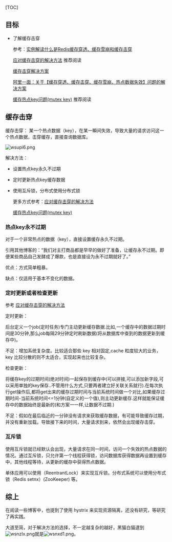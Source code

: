 [TOC]

## 目标

* 了解缓存击穿

  参考：[实例解读什么是Redis缓存穿透、缓存雪崩和缓存击穿](https://www.cnblogs.com/liuqiyun/p/10831638.html)

  [应对缓存击穿的解决方法](https://blog.csdn.net/sanyaoxu_2/article/details/79472465) 推荐阅读

  [缓存击穿解决方案](https://www.jianshu.com/p/5f8501447de2)

  [阿里一面：关于【缓存穿透、缓存击穿、缓存雪崩、热点数据失效】问题的解决方案](https://www.imooc.com/article/283986?from=timeline)

  [缓存热点key问题(mutex key)](https://blog.csdn.net/babyff00/article/details/52658698) 推荐阅读

## 缓存击穿

缓存击穿： 某一个热点数据（key），在某一瞬间失效，导致大量的请求访问这一个热点数据，击穿缓存，直接查询数据库。

![wsupi6.png](https://s1.ax1x.com/2020/09/14/wsupi6.png)

解决方法：

* 设置热点key永久不过期

* 定时更新热点key缓存数据

* 使用互斥锁，分布式使用分布式锁

  更多方式参考：[应对缓存击穿的解决方法](https://blog.csdn.net/sanyaoxu_2/article/details/79472465)

  [缓存热点key问题(mutex key)](https://blog.csdn.net/babyff00/article/details/52658698)

### 热点key永不过期

对于一个非常热点的数据（key），直接设置缓存永久不过期。

引用其他博客的：“我们对主打商品都是早早的做好了准备，让缓存永不过期。即便某些商品自己发酵成了爆款，也是直接设为永不过期就好了。”

优点：方式简单粗暴。

缺点：仅适用于基本不变化的数据。

### 定时更新或者检查更新

参考 [应对缓存击穿的解决方法](https://blog.csdn.net/sanyaoxu_2/article/details/79472465)

定时更新：

后台定义一个job(定时任务)专门主动更新缓存数据.比如,一个缓存中的数据过期时间是30分钟,那么job每隔29分钟定时刷新数据(将从数据库中查到的数据更新到缓存中)。

不足：增加系统复杂度。比较适合那些 key 相对固定,cache 粒度较大的业务，key 比较分散的则不太适合，实现起来也比较复杂。

检查更新：

将缓存key的过期时间(绝对时间)一起保存到缓存中(可以拼接,可以添加新字段,可以采用单独的key保存..不管用什么方式,只要两者建立好关联关系就行).在每次执行get操作后,都将get出来的缓存过期时间与当前系统时间做一个对比,如果缓存过期时间-当前系统时间<=1分钟(自定义的一个值),则主动更新缓存.这样就能保证缓存中的数据始终是最新的(和方案一一样,让数据不过期.)

不足：假如在最后临近的一分钟没有请求来获取缓存数据，有可能导致缓存过期，并没有重新加载。导致接下来的时间，大量请求到来，依然会出现缓存击穿。

### 互斥锁

使用互斥锁就已经默认会出现，大量请求在同一时间，访问一个失效的热点数据的情况。通过互斥锁，只允许第一个线程获得锁，访问数据库获得数据再设置到缓存中，其他线程等待，从更新的缓存中获得热点数据。

单体应用可以使用（ReentrantLock）来实现互斥锁。分布式系统可以使用分布式锁（Redis setnx）(ZooKeeper) 等。

 

## 综上

在阅读一些博客中，也提到了使用 hystrix 来实现资源隔离，还没有研究，等研究了再实践。

大道至简，对于解决方法的选择，不一定越复杂的越好，黑猫白猫逮到![wsnzIx.png](https://s1.ax1x.com/2020/09/14/wsnzIx.png)就是![wsnxd1.png](https://s1.ax1x.com/2020/09/14/wsnxd1.png)。

 

 

 

 